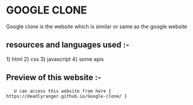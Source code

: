 # GOOGLE CLONE 
  Google clone is the website which is similar or same as the google website 
  
  
  ## resources and languages used :- 
  
   1} html 
   2} css
   3} javascript 
   4} some apis
   
   
   ## Preview of this website :- 
       U can access this website from here {  https://deadlyranger.github.io/Google-clone/ }
    
    
